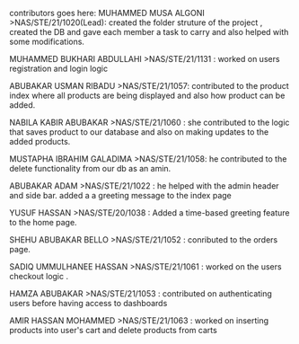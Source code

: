 contributors goes here:
MUHAMMED MUSA ALGONI   >NAS/STE/21/1020(Lead): created the folder struture of the project , created the DB and gave each member a task to carry  and also helped with some modifications.

MUHAMMED BUKHARI ABDULLAHI >NAS/STE/21/1131 :  worked on users registration and login logic

ABUBAKAR USMAN RIBADU >NAS/STE/21/1057: contributed to the product index where all products are being displayed and also how product can be added.

NABILA KABIR ABUBAKAR >NAS/STE/21/1060 : she contributed to the logic that saves product to our database and also on making updates to the added products.

MUSTAPHA IBRAHIM GALADIMA >NAS/STE/21/1058: he contributed to the delete functionality from our db as an amin.

ABUBAKAR ADAM >NAS/STE/21/1022 : he helped  with the admin header and side bar.
added a a greeting message to the index page

YUSUF HASSAN >NAS/STE/20/1038 : Added a time-based greeting feature to the home page.

SHEHU ABUBAKAR BELLO >NAS/STE/21/1052 : conributed to the orders page.

SADIQ UMMULHANEE HASSAN >NAS/STE/21/1061 : worked on the users checkout logic .

HAMZA ABUBAKAR >NAS/STE/21/1053 : contributed on authenticating users before having access to dashboards

AMIR HASSAN MOHAMMED >NAS/STE/21/1063 : worked on inserting products into user's cart and delete products from carts

